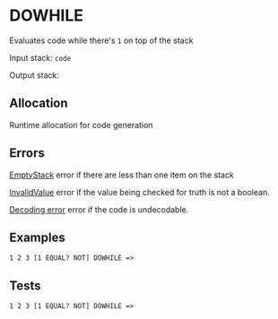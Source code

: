 # DOWHILE

Evaluates code while there's `1` on top of the stack 

Input stack: `code`

Output stack: 

## Allocation

Runtime allocation for code generation

## Errors

[EmptyStack](./ERRORS/EmptyStack.md) error if there are less than one item on the stack

[InvalidValue](./ERRORS/InvalidValue.md) error if the value being checked for truth is not a boolean.

[Decoding error](./ERRORS/DECODING.md) error if the code is undecodable.

## Examples

```
1 2 3 [1 EQUAL? NOT] DOWHILE =>
```

## Tests

```
1 2 3 [1 EQUAL? NOT] DOWHILE =>
```